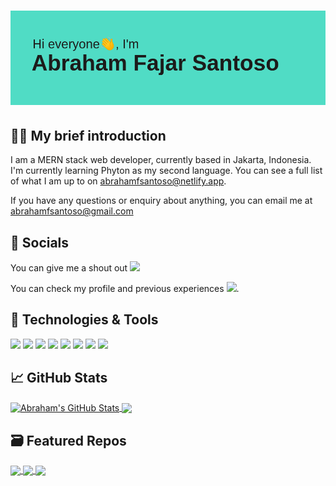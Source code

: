 # ![Abraham header](https://github.com/abrahamfsantoso/abrahamfsantoso/blob/main/header.png?raw=true)

## &#x1F466;&#x1F3FB; 	My brief introduction

I am a MERN stack web developer, currently based in Jakarta, Indonesia. I'm currently learning Phyton as my second language. You can see a full list of what I am up to on [abrahamfsantoso@netlify.app](abrahamfsantoso@netlify.app).

If you have any questions or enquiry about anything, you can email me at [abrahamfsantoso@gmail.com]([abrahamfsantoso@gmail.com)

## &#x1F4F2;	Socials
You can give me a shout out <a href="https://twitter.com/abrahamfsantoso"><img height="30" src="https://github.com/WaylonWalker/WaylonWalker/blob/main/icon/twitter.png?raw=true"></a>

You can check my profile and previous experiences <a href="https://www.linkedin.com/in/abrahamfsantoso/"><img height="30" src="https://github.com/WaylonWalker/WaylonWalker/blob/main/icon/linkedin.png?raw=true"></a>.

<!-- Icons -->

[1.2]: http://i.imgur.com/wWzX9uB.png 
[2.2]: https://raw.githubusercontent.com/MartinHeinz/MartinHeinz/master/linkedin-3-16.png

<!-- Links to your social media accounts -->

[1]: https://twitter.com/abrahamfsantoso
[2]: https://www.linkedin.com/in/abrahamfsantoso/

<!--
**abrahamfsantoso/abrahamfsantoso** is a ✨ _special_ ✨ repository because its `README.md` (this file) appears on your GitHub profile.

Here are some ideas to get you started:

- 🔭 I’m currently working on ...
- 🌱 I’m currently learning ...
- 👯 I’m looking to collaborate on ...
- 🤔 I’m looking for help with ...
- 💬 Ask me about ...
- 📫 How to reach me: ...
- 😄 Pronouns: ...
- ⚡ Fun fact: ...
 -->
 ## 🔧 Technologies & Tools
![](https://img.shields.io/badge/Editor-VSCode-informational?style=flat&logo=visual-studio-code&logoColor=white&color=2bbc8a)
![](https://img.shields.io/badge/OS-Linux-informational?style=flat&logo=linux&logoColor=white&color=2bbc8a)
![](https://img.shields.io/badge/Shell-Bash-informational?style=flat&logo=gnu-bash&logoColor=white&color=2bbc8a)
![](https://img.shields.io/badge/Code-Javascript-informational?style=flat&logo=javascript&logoColor=white&color=2bbc8a)
![](https://img.shields.io/badge/Code-React-informational?style=flat&logo=react&logoColor=white&color=2bbc8a)
![](https://img.shields.io/badge/Database-MongoDB-informational?style=flat&logo=mongodb&logoColor=white&color=2bbc8a)
![](https://img.shields.io/badge/Database-mySQL-informational?style=flat&logo=mysql&logoColor=white&color=2bbc8a)
![](https://img.shields.io/badge/Cloud-AWS-informational?style=flat&logo=amazon&logoColor=white&color=2bbc8a)



## &#x1f4c8; GitHub Stats
<a href="https://github.com/abrahamfsantoso/github-readme-stats">
<img align="center" src="https://github-readme-stats.vercel.app/api?username=abrahamfsantoso&show_icons=true&line_height=27&count_private=true&title_color=ffffff&text_color=c9cacc&icon_color=2bbc8a&bg_color=1d1f21" alt="Abraham's GitHub Stats" />
</a>

<a href="https://github.com/abrahamfsantoso/github-readme-stats">
<img align="center" src="https://github-readme-stats.vercel.app/api/top-langs/?username=abrahamfsantoso&hide=java,shell,tex&title_color=ffffff&text_color=c9cacc&icon_color=2bbc8a&bg_color=1d1f21&langs_count=3" />
</a>

## &#128451;	Featured Repos
<a href="https://github.com/abrahamfsantoso/socialmedia-MERN">
  <img align="center" src="https://github-readme-stats.vercel.app/api/pin/?username=abrahamfsantoso&repo=socialmedia-MERN&title_color=ffffff&text_color=c9cacc&icon_color=2bbc8a&bg_color=1d1f21" />
</a>

<a href="https://github.com/abrahamfsantoso/travelpin-MERN">
  <img align="center" src="https://github-readme-stats.vercel.app/api/pin/?username=abrahamfsantoso&repo=travelpin-MERN&title_color=ffffff&text_color=c9cacc&icon_color=2bbc8a&bg_color=1d1f21" />
</a>    

<a href="https://github.com/abrahamfsantoso/blog-MERN">
  <img align="center" src="https://github-readme-stats.vercel.app/api/pin/?username=abrahamfsantoso&repo=blog-MERN&title_color=ffffff&text_color=c9cacc&icon_color=2bbc8a&bg_color=1d1f21" />
</a>    
